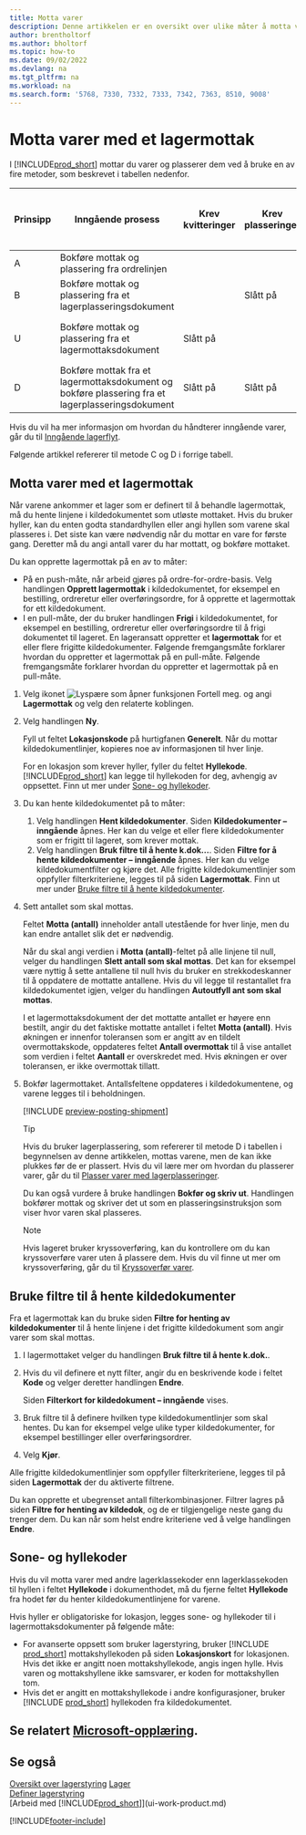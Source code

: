 ```yaml
---
title: Motta varer
description: Denne artikkelen er en oversikt over ulike måter å motta varer på i et lager med lagermottak.
author: brentholtorf
ms.author: bholtorf
ms.topic: how-to
ms.date: 09/02/2022
ms.devlang: na
ms.tgt_pltfrm: na
ms.workload: na
ms.search.form: '5768, 7330, 7332, 7333, 7342, 7363, 8510, 9008'
---
```

# <a name="receive-items-with-warehouse-receipts" />Motta varer med et lagermottak

I [!INCLUDE[prod_short](includes/prod_short.md)] mottar du varer og plasserer dem ved å bruke en av fire metoder, som beskrevet i tabellen nedenfor.

|Prinsipp|Inngående prosess|Krev kvitteringer|Krev plasseringer|Kompleksitetsnivå (Finn ut mer under [Oversikt over Warehouse Management](design-details-warehouse-management.md))|  
|------------|---------------------|--------------|----------------|------------|  
|A|Bokføre mottak og plassering fra ordrelinjen|||Ingen dedikert lageraktivitet.|  
|B|Bokføre mottak og plassering fra et lagerplasseringsdokument||Slått på|Grunnleggende: ordre for ordre.|  
|U|Bokføre mottak og plassering fra et lagermottaksdokument|Slått på||Grunnleggende: konsolidert mottak/levering for flere ordrer.|  
|D|Bokføre mottak fra et lagermottaksdokument og bokføre plassering fra et lagerplasseringsdokument|Slått på|Slått på|Avansert|  

Hvis du vil ha mer informasjon om hvordan du håndterer inngående varer, går du til [Inngående lagerflyt](design-details-inbound-warehouse-flow.md).

Følgende artikkel refererer til metode C og D i forrige tabell.

## <a name="receive-items-with-a-warehouse-receipt" />Motta varer med et lagermottak

Når varene ankommer et lager som er definert til å behandle lagermottak, må du hente linjene i kildedokumentet som utløste mottaket. Hvis du bruker hyller, kan du enten godta standardhyllen eller angi hyllen som varene skal plasseres i. Det siste kan være nødvendig når du mottar en vare for første gang. Deretter må du angi antall varer du har mottatt, og bokføre mottaket.  

Du kan opprette lagermottak på en av to måter:

* På en push-måte, når arbeid gjøres på ordre-for-ordre-basis. Velg handlingen **Opprett lagermottak** i kildedokumentet, for eksempel en bestilling, ordreretur eller overføringsordre, for å opprette et lagermottak for ett kildedokument.
* I en pull-måte, der du bruker handlingen **Frigi** i kildedokumentet, for eksempel en bestilling, ordreretur eller overføringsordre til å frigi dokumentet til lageret. En lageransatt oppretter et **lagermottak** for et eller flere frigitte kildedokumenter. Følgende fremgangsmåte forklarer hvordan du oppretter et lagermottak på en pull-måte. Følgende fremgangsmåte forklarer hvordan du oppretter et lagermottak på en pull-måte.

1. Velg ikonet ![Lyspære som åpner funksjonen Fortell meg.](media/ui-search/search_small.png "Fortell hva du vil gjøre") og angi **Lagermottak** og velg den relaterte koblingen.  
2. Velg handlingen **Ny**.  

    Fyll ut feltet **Lokasjonskode** på hurtigfanen **Generelt**. Når du mottar kildedokumentlinjer, kopieres noe av informasjonen til hver linje.

    For en lokasjon som krever hyller, fyller du feltet **Hyllekode**. [!INCLUDE[prod_short](includes/prod_short.md)] kan legge til hyllekoden for deg, avhengig av oppsettet. Finn ut mer under [Sone- og hyllekoder](warehouse-how-receive-items.md#zone-and-bin-codes).  

3. Du kan hente kildedokumentet på to måter:

    1. Velg handlingen **Hent kildedokumenter**. Siden **Kildedokumenter – inngående** åpnes. Her kan du velge et eller flere kildedokumenter som er frigitt til lageret, som krever mottak.
    2. Velg handlingen **Bruk filtre til å hente k.dok...**. Siden **Filtre for å hente kildedokumenter – inngående** åpnes. Her kan du velge kildedokumentfilter og kjøre det. Alle frigitte kildedokumentlinjer som oppfyller filterkriteriene, legges til på siden **Lagermottak**. Finn ut mer under [Bruke filtre til å hente kildedokumenter](warehouse-how-receive-items.md#how-to-use-filters-to-get-source-documents).

4. Sett antallet som skal mottas.

    Feltet **Motta (antall)** inneholder antall utestående for hver linje, men du kan endre antallet slik det er nødvendig. 

    Når du skal angi verdien i **Motta (antall)**-feltet på alle linjene til null, velger du handlingen **Slett antall som skal mottas**. Det kan for eksempel være nyttig å sette antallene til null hvis du bruker en strekkodeskanner til å oppdatere de mottatte antallene. Hvis du vil legge til restantallet fra kildedokumentet igjen, velger du handlingen **Autoutfyll ant som skal mottas**.  

    I et lagermottaksdokument der det mottatte antallet er høyere enn bestilt, angir du det faktiske mottatte antallet i feltet **Motta (antall)**. Hvis økningen er innenfor toleransen som er angitt av en tildelt overmottakskode, oppdateres feltet **Antall overmottak** til å vise antallet som verdien i feltet **Aantall** er overskredet med. Hvis økningen er over toleransen, er ikke overmottak tillatt.

5. Bokfør lagermottaket. Antallsfeltene oppdateres i kildedokumentene, og varene legges til i beholdningen.  

    [!INCLUDE [preview-posting-shipment](includes/preview-posting-shipment.md)]

    > [!TIP]
    > Hvis du bruker lagerplassering, som refererer til metode D i tabellen i begynnelsen av denne artikkelen, mottas varene, men de kan ikke plukkes før de er plassert. Hvis du vil lære mer om hvordan du plasserer varer, går du til [Plasser varer med lagerplasseringer](warehouse-how-to-put-items-away-with-warehouse-put-aways.md).
    >
    > Du kan også vurdere å bruke handlingen **Bokfør og skriv ut**. Handlingen bokfører mottak og skriver det ut som en plasseringsinstruksjon som viser hvor varen skal plasseres.

    > [!NOTE]  
    > Hvis lageret bruker kryssoverføring, kan du kontrollere om du kan kryssoverføre varer uten å plassere dem. Hvis du vil finne ut mer om kryssoverføring, går du til [Kryssoverfør varer](warehouse-how-to-cross-dock-items.md).

## <a name="how-to-use-filters-to-get-source-documents" />Bruke filtre til å hente kildedokumenter

Fra et lagermottak kan du bruke siden **Filtre for henting av kildedokumenter** til å hente linjene i det frigitte kildedokument som angir varer som skal mottas.

1. I lagermottaket velger du handlingen **Bruk filtre til å hente k.dok.**.
2. Hvis du vil definere et nytt filter, angir du en beskrivende kode i feltet **Kode** og velger deretter handlingen **Endre**.

    Siden **Filterkort for kildedokument – inngående** vises.

3. Bruk filtre til å definere hvilken type kildedokumentlinjer som skal hentes. Du kan for eksempel velge ulike typer kildedokumenter, for eksempel bestillinger eller overføringsordrer.
4. Velg **Kjør**.  

Alle frigitte kildedokumentlinjer som oppfyller filterkriteriene, legges til på siden **Lagermottak** der du aktiverte filtrene.

Du kan opprette et ubegrenset antall filterkombinasjoner. Filtrer lagres på siden **Filtre for henting av kildedok**, og de er tilgjengelige neste gang du trenger dem. Du kan når som helst endre kriteriene ved å velge handlingen **Endre**.

## <a name="zone-and-bin-codes" />Sone- og hyllekoder

Hvis du vil motta varer med andre lagerklassekoder enn lagerklassekoden til hyllen i feltet **Hyllekode** i dokumenthodet, må du fjerne feltet **Hyllekode** fra hodet før du henter kildedokumentlinjene for varene.  
<!-- TBD, table with comparison of various options-->

Hvis hyller er obligatoriske for lokasjon, legges sone- og hyllekoder til i lagermottaksdokumenter på følgende måte:

* For avanserte oppsett som bruker lagerstyring, bruker [!INCLUDE [prod_short](includes/prod_short.md)] mottakshyllekoden på siden **Lokasjonskort** for lokasjonen. Hvis det ikke er angitt noen mottakshyllekode, angis ingen hylle. Hvis varen og mottakshyllene ikke samsvarer, er koden for mottakshyllen tom.
* Hvis det er angitt en mottakshyllekode i andre konfigurasjoner, bruker [!INCLUDE [prod_short](includes/prod_short.md)] hyllekoden fra kildedokumentet.

## <a name="see-related-microsoft-trainingtrainingmodulesreceive-invoice-dynamics-d-business-centralindex" />Se relatert [Microsoft-opplæring](/training/modules/receive-invoice-dynamics-d365-business-central/index).

## <a name="see-also" />Se også

[Oversikt over lagerstyring](design-details-warehouse-management.md)
[Lager](inventory-manage-inventory.md)  
[Definer lagerstyring](warehouse-setup-warehouse.md)  
[Arbeid med [!INCLUDE[prod_short](includes/prod_short.md)]](ui-work-product.md)  

[!INCLUDE[footer-include](includes/footer-banner.md)]
